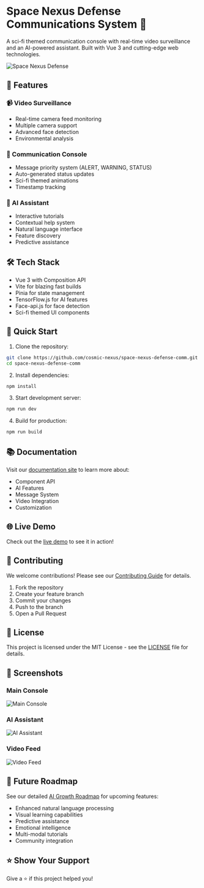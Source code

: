 # Space Nexus Defense Communications System 🚀

A sci-fi themed communication console with real-time video surveillance and an AI-powered assistant. Built with Vue 3 and cutting-edge web technologies.

![Space Nexus Defense](./src/assets/preview.png)

## 🌟 Features

### 📹 Video Surveillance
- Real-time camera feed monitoring
- Multiple camera support
- Advanced face detection
- Environmental analysis

### 💬 Communication Console
- Message priority system (ALERT, WARNING, STATUS)
- Auto-generated status updates
- Sci-fi themed animations
- Timestamp tracking

### 🤖 AI Assistant
- Interactive tutorials
- Contextual help system
- Natural language interface
- Feature discovery
- Predictive assistance

## 🛠️ Tech Stack

- Vue 3 with Composition API
- Vite for blazing fast builds
- Pinia for state management
- TensorFlow.js for AI features
- Face-api.js for face detection
- Sci-fi themed UI components

## 🚀 Quick Start

1. Clone the repository:
```bash
git clone https://github.com/cosmic-nexus/space-nexus-defense-comm.git
cd space-nexus-defense-comm
```

2. Install dependencies:
```bash
npm install
```

3. Start development server:
```bash
npm run dev
```

4. Build for production:
```bash
npm run build
```

## 📚 Documentation

Visit our [documentation site](https://cosmic-nexus.github.io/space-nexus-defense-comm/docs/) to learn more about:
- Component API
- AI Features
- Message System
- Video Integration
- Customization

## 🌐 Live Demo

Check out the [live demo](https://cosmic-nexus.github.io/space-nexus-defense-comm/) to see it in action!

## 🤝 Contributing

We welcome contributions! Please see our [Contributing Guide](./CONTRIBUTING.md) for details.

1. Fork the repository
2. Create your feature branch
3. Commit your changes
4. Push to the branch
5. Open a Pull Request

## 📝 License

This project is licensed under the MIT License - see the [LICENSE](./LICENSE) file for details.

## 🎨 Screenshots

### Main Console
![Main Console](./src/assets/screenshots/console.png)

### AI Assistant
![AI Assistant](./src/assets/screenshots/ai-assistant.png)

### Video Feed
![Video Feed](./src/assets/screenshots/video-feed.png)

## 🔮 Future Roadmap

See our detailed [AI Growth Roadmap](./docs/AI_GROWTH_ROADMAP.md) for upcoming features:
- Enhanced natural language processing
- Visual learning capabilities
- Predictive assistance
- Emotional intelligence
- Multi-modal tutorials
- Community integration

## ⭐ Show Your Support

Give a ⭐️ if this project helped you!
